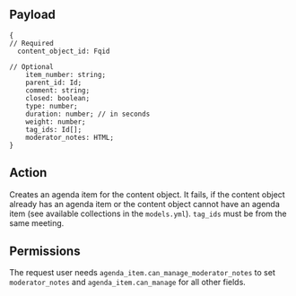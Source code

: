 ## Payload
```
{
// Required
  content_object_id: Fqid

// Optional
    item_number: string;
    parent_id: Id;
    comment: string;
    closed: boolean;
    type: number;
    duration: number; // in seconds
    weight: number;
    tag_ids: Id[];
    moderator_notes: HTML;
}
```

## Action
Creates an agenda item for the content object. It fails, if the content object already has an agenda
item or the content object cannot have an agenda item (see available collections in the
`models.yml`). `tag_ids` must be from the same meeting.

## Permissions
The request user needs `agenda_item.can_manage_moderator_notes` to set `moderator_notes` and
`agenda_item.can_manage` for all other fields.
